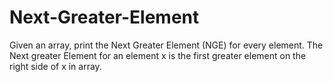 # Next-Greater-Element
Given an array, print the Next Greater Element (NGE) for every element. The Next greater Element for an element x is the first greater element on the right side of x in array. 
